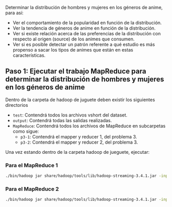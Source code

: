 Determinar la distribución de hombres y mujeres en los géneros de anime, para así:
* Ver el comportamiento de la popularidad en función de la distribución.
* Ver la tendencia de géneros de anime en función de la distribución.
* Ver si existe relación acerca de las preferencias de la distribución con respecto al origen (source) de los animes que consumen.
* Ver si es posible detectar un patrón referente a qué estudio es más propenso a sacar los tipos de animes que están en estas características.

## Paso 1: Ejecutar el trabajo MapReduce para determinar la distribución de hombres y mujeres en los géneros de anime

Dentro de la carpeta de hadoop de juguete deben existir los siguientes directorios
- `test`: Contendrá todos los archivos vshort del dataset.
- `output`: Contendrá todas las salidas realizadas.
- `MapReduce`: Contendrá todos los archivos de MapReduce en subcarpetas como sigue:
    - `p3-1`: Contendrá el mapper y reducer 1, del problema 3.
    - `p3-2`: Contendrá el mapper y reducer 2, del problema 3.

Una vez estando dentro de la carpeta hadoop de jueguete, ejecutar:

### Para el MapReduce 1

```sh
./bin/hadoop jar share/hadoop/tools/lib/hadoop-streaming-3.4.1.jar -input test/vshort-final_animedataset.csv -output output/output_p3_step1 -mapper "python3 mapper.py" -reducer "python3 reducer.py" -file MapReduce/p3-1/mapper.py -file MapReduce/p3-1/reducer.py
```
### Para el MapReduce 2

```sh
./bin/hadoop jar share/hadoop/tools/lib/hadoop-streaming-3.4.1.jar -input test/vshort-final_animedataset.csv -output output/output_p3_step2 -mapper "python3 mapper.py" -reducer "python3 reducer.py" -file MapReduce/p3-2/mapper.py -file MapReduce/p3-2/reducer.py
```